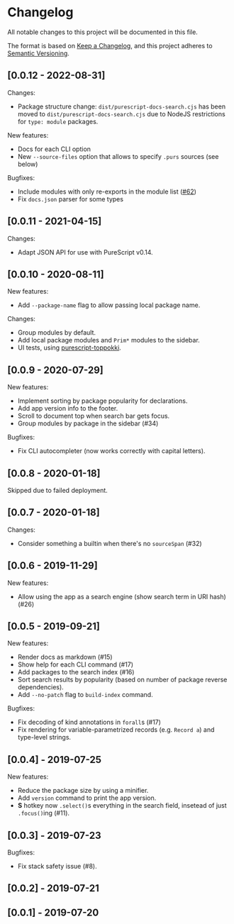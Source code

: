 # Changelog

All notable changes to this project will be documented in this file.

The format is based on [Keep a Changelog](https://keepachangelog.com/en/1.0.0/),
and this project adheres to [Semantic Versioning](https://semver.org/spec/v2.0.0.html).

## [0.0.12 - 2022-08-31]

Changes:
- Package structure change: `dist/purescript-docs-search.cjs` has been moved to `dist/purescript-docs-search.cjs` due to NodeJS restrictions for `type: module` packages.

New features:
- Docs for each CLI option
- New `--source-files` option that allows to specify `.purs` sources (see below)

Bugfixes:
- Include modules with only re-exports in the module list ([#62](https://github.com/purescript/purescript-docs-search/issues/62))
- Fix `docs.json` parser for some types

## [0.0.11 - 2021-04-15]

Changes:
- Adapt JSON API for use with PureScript v0.14.

## [0.0.10 - 2020-08-11]

New features:
- Add `--package-name` flag to allow passing local package name.

Changes:
- Group modules by default.
- Add local package modules and `Prim*` modules to the sidebar.
- UI tests, using [purescript-toppokki](https://github.com/justinwoo/purescript-toppokki/).

## [0.0.9 - 2020-07-29]

New features:
- Implement sorting by package popularity for declarations.
- Add app version info to the footer.
- Scroll to document top when search bar gets focus.
- Group modules by package in the sidebar (#34)

Bugfixes:
- Fix CLI autocompleter (now works correctly with capital letters).

## [0.0.8 - 2020-01-18]

Skipped due to failed deployment.

## [0.0.7 - 2020-01-18]

Changes:
- Consider something a builtin when there's no `sourceSpan` (#32)

## [0.0.6 - 2019-11-29]

New features:
- Allow using the app as a search engine (show search term in URI hash) (#26)

## [0.0.5 - 2019-09-21]

New features:
- Render docs as markdown (#15)
- Show help for each CLI command (#17)
- Add packages to the search index (#16)
- Sort search results by popularity (based on number of package reverse dependencies).
- Add `--no-patch` flag to `build-index` command.

Bugfixes:
- Fix decoding of kind annotations in `forall`s (#17)
- Fix rendering for variable-parametrized records (e.g. `Record a`) and type-level strings.

## [0.0.4] - 2019-07-25

New features:
- Reduce the package size by using a minifier.
- Add `version` command to print the app version.
- **S** hotkey now `.select()`s everything in the search field, insetead of just `.focus()`ing (#11).

## [0.0.3] - 2019-07-23

Bugfixes:
- Fix stack safety issue (#8).

## [0.0.2] - 2019-07-21

## [0.0.1] - 2019-07-20
